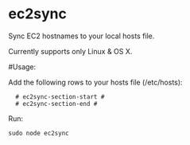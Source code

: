 ec2sync
=======

Sync EC2 hostnames to your local hosts file.

Currently supports only Linux & OS X.

#Usage:

Add the following rows to your hosts file (/etc/hosts):
```
  # ec2sync-section-start #
  # ec2sync-section-end #
```

Run:

```
sudo node ec2sync
```
